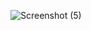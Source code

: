 
![Screenshot (5)](https://user-images.githubusercontent.com/55928366/166323903-d720bbe9-aaa2-46c9-a49f-c9b1b167bd33.png)
